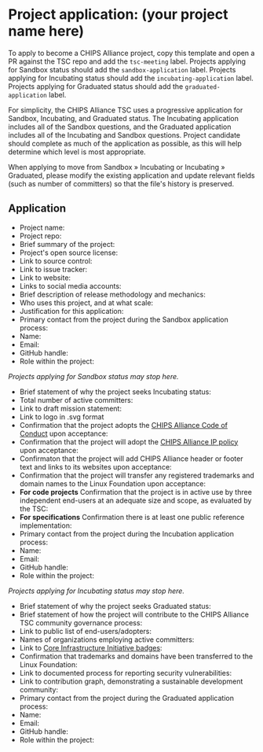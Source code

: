 # Project application: (your project name here)

To apply to become a CHIPS Alliance project, copy this template and open a PR against the TSC repo and add the `tsc-meeting` label. Projects applying for Sandbox status should add the `sandbox-application` label. Projects applying for Incubating status should add the `incubating-application` label. Projects applying for Graduated status should add the `graduated-application` label.

For simplicity, the CHIPS Alliance TSC uses a progressive application for Sandbox, Incubating, and Graduated status.  The Incubating application includes all of the Sandbox questions, and the Graduated application includes all of the Incubating and Sandbox questions.  Project candidate should complete as much of the application as possible, as this will help determine which level is most appropriate.

When applying to move from Sandbox » Incubating or Incubating » Graduated, please modify the existing application and update relevant fields (such as number of committers) so that the file's history is preserved.

## Application

* Project name:
* Project repo:
* Brief summary of the project:
* Project's open source license:
* Link to source control:
* Link to issue tracker:
* Link to website:
* Links to social media accounts:
* Brief description of release methodology and mechanics:
* Who uses this project, and at what scale:
* Justification for this application:
* Primary contact from the project during the Sandbox application process:
 * Name:
 * Email:
 * GitHub handle:
 * Role within the project:

*Projects applying for Sandbox status may stop here.*

* Brief statement of why the project seeks Incubating status:
* Total number of active committers:
* Link to draft mission statement:
* Link to logo in .svg format
* Confirmation that the project adopts the [CHIPS Alliance Code of Conduct](CODE_OF_CONDUCT.md) upon acceptance:
* Confirmation that the project will adopt the [CHIPS Alliance IP policy](/CHARTER.md#intellectual-property-policy) upon acceptance:
* Confirmaton that the project will add CHIPS Alliance header or footer text and links to its websites upon acceptance:
* Confirmation that the project will transfer any registered trademarks and domain names to the Linux Foundation upon acceptance:
* **For code projects** Confirmation that the project is in active use by three independent end-users at an adequate size and scope, as evaluated by the TSC:
* **For specifications** Confirmation there is at least one public reference implementation:
* Primary contact from the project during the Incubation application process:
 * Name:
 * Email:
 * GitHub handle:
 * Role within the project:

*Projects applying for Incubating status may stop here.*

* Brief statement of why the project seeks Graduated status:
* Brief statement of how the project will contribute to the CHIPS Alliance TSC community governance process:
* Link to public list of end-users/adopters:
* Names of organizations employing active committers:
* Link to [Core Infrastructure Initiative badges](https://bestpractices.coreinfrastructure.org/):
* Confirmation that trademarks and domains have been transferred to the Linux Foundation:
* Link to documented process for reporting security vulnerabilities:
* Link to contribution graph, demonstrating a sustainable development community:
* Primary contact from the project during the Graduated application process:
 * Name:
 * Email:
 * GitHub handle:
 * Role within the project:

